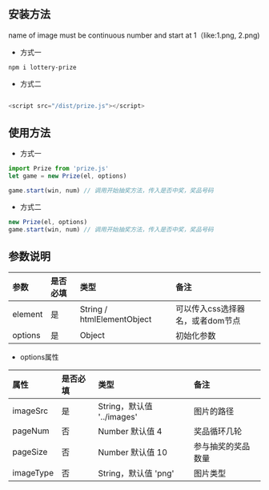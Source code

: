 ## 安装方法

name of image must be continuous number and start at 1（like:1.png, 2.png)

- 方式一

```bash
npm i lottery-prize
```

- 方式二

```javascript

<script src="/dist/prize.js"></script>

```

## 使用方法

- 方式一

```javascript
import Prize from 'prize.js'
let game = new Prize(el, options)

game.start(win, num) // 调用开始抽奖方法，传入是否中奖，奖品号码
```

- 方式二

```js
new Prize(el, options)
game.start(win, num) // 调用开始抽奖方法，传入是否中奖，奖品号码

```

## 参数说明

| 参数 | 是否必填 | 类型 | 备注 |
| :------- |:---- |:----------- | :--------|
| element | 是 | String / htmlElementObject | 可以传入css选择器名，或者dom节点 |
| options | 是 | Object | 初始化参数 |

- options属性

| 属性 | 是否必填 | 类型 | 备注 |
| :-------- | :---- | :--------- | :-------|
| imageSrc | 是 | String，默认值 '../images'| 图片的路径 |
| pageNum | 否 | Number 默认值 4 | 奖品循环几轮 |
| pageSize | 否 | Number 默认值 10 | 参与抽奖的奖品数量 |
| imageType | 否 | String，默认值 'png' | 图片类型 |
